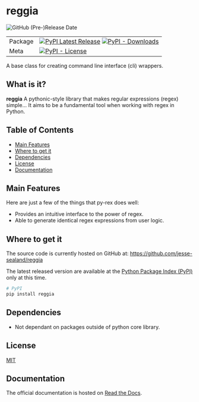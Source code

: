# reggia
![GitHub (Pre-)Release Date](https://img.shields.io/github/release-date-pre/jesse-sealand/reggia)

| | |
| --- | --- |
| Package | [![PyPI Latest Release](https://img.shields.io/pypi/v/reggia.svg)](https://pypi.org/project/reggia/) [![PyPI - Downloads](https://img.shields.io/pypi/dm/reggia)](https://pypi.org/project/reggia/) |
| Meta | [![PyPI - License](https://img.shields.io/pypi/l/reggia)](https://github.com/jesse-sealand/reggia/blob/main/LICENSE)|

A base class for creating command line interface (cli) wrappers.

## What is it?

**reggia** A pythonic-style library that makes regular expressions (regex) simple... It aims to be a fundamental tool when working with regex in Python.

## Table of Contents

- [Main Features](#main-features)
- [Where to get it](#where-to-get-it)
- [Dependencies](#dependencies)
- [License](#license)
- [Documentation](#documentation)

## Main Features
Here are just a few of the things that py-rex does well:

  - Provides an intuitive interface to the power of regex.
  - Able to generate identical regex expressions from user logic.
    
## Where to get it
The source code is currently hosted on GitHub at:
https://github.com/jesse-sealand/reggia

The latest released version are available at the [Python
Package Index (PyPI)](https://pypi.org/project/reggia) only at this time.

```sh
# PyPI
pip install reggia
```

## Dependencies
- Not dependant on packages outside of python core library.

## License
[MIT](LICENSE)

## Documentation
The official documentation is hosted on [Read the Docs](http://reggia.readthedocs.io/).

